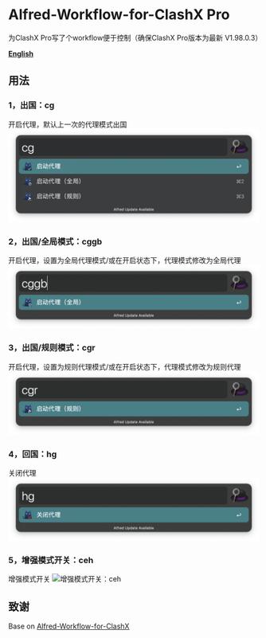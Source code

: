 # Alfred-Workflow-for-ClashX Pro
为ClashX Pro写了个workflow便于控制（确保ClashX Pro版本为最新 V1.98.0.3）

 **[English](https://github.com/hbsgithub/Alfred-Workflow-for-ClashX-Pro/blob/main/README_en.md)**
## 用法
### 1，出国：cg
开启代理，默认上一次的代理模式出国
![出国：cg](https://github.com/Bennie-CHEN/Alfred-Workflow-for-ClashX/blob/main/%E8%AF%B4%E6%98%8E%E6%96%87%E4%BB%B6/cg.png)

### 2，出国/全局模式：cggb
开启代理，设置为全局代理模式/或在开启状态下，代理模式修改为全局代理
![出国/全局模式：cggb](https://github.com/Bennie-CHEN/Alfred-Workflow-for-ClashX/blob/main/%E8%AF%B4%E6%98%8E%E6%96%87%E4%BB%B6/cggb.png)

### 3，出国/规则模式：cgr
开启代理，设置为规则代理模式/或在开启状态下，代理模式修改为规则代理
![出国/规则模式：cgr](https://github.com/Bennie-CHEN/Alfred-Workflow-for-ClashX/blob/main/%E8%AF%B4%E6%98%8E%E6%96%87%E4%BB%B6/cgr.png)

### 4，回国：hg
关闭代理
![回国：hg](https://github.com/Bennie-CHEN/Alfred-Workflow-for-ClashX/blob/main/%E8%AF%B4%E6%98%8E%E6%96%87%E4%BB%B6/hg.png)

### 5，增强模式开关：ceh
增强模式开关
![增强模式开关：ceh](https://github.com/hbsgithub/Alfred-Workflow-for-ClashX-Pro/blob/main/%E8%AF%B4%E6%98%8E%E6%96%87%E4%BB%B6/ceh.jpg)

## 致谢
Base on [Alfred-Workflow-for-ClashX](https://github.com/Bennie-CHEN/Alfred-Workflow-for-ClashX)
